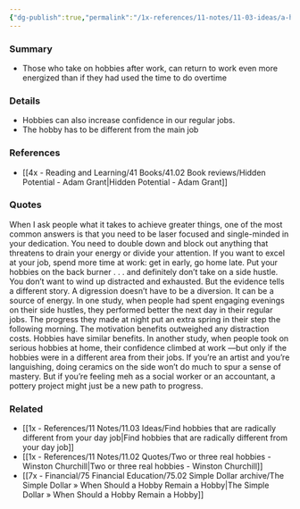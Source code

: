 ```yaml
---
{"dg-publish":true,"permalink":"/1x-references/11-notes/11-03-ideas/a-hobby-can-be-a-source-of-energy-for-your-main-job/","title":"A hobby can be a source of energy for your main job","created":"2024-06-11T07:36:58.364+03:00","updated":"2024-06-11T07:36:58.364+03:00"}
---
```



### Summary
- Those who take on hobbies after work, can return to work even more energized than if they had used the time to do overtime

### Details
- Hobbies can also increase confidence in our regular jobs. 
- The hobby has to be different from the main job

### References
- [[4x - Reading and Learning/41 Books/41.02 Book reviews/Hidden Potential - Adam Grant\|Hidden Potential - Adam Grant]]

### Quotes
When I ask people what it takes to achieve greater things, one of the most common answers is that you need to be laser focused and single-minded in your dedication. You need to double down and block out anything that threatens to drain your energy or divide your attention. If you want to excel at your job, spend more time at work: get in early, go home late. Put your hobbies on the back burner . . . and definitely don’t take on a side hustle. You don’t want to wind up distracted and exhausted. But the evidence tells a different story. A digression doesn’t have to be a diversion. It can be a source of energy. In one study, when people had spent engaging evenings on their side hustles, they performed better the next day in their regular jobs. The progress they made at night put an extra spring in their step the following morning. The motivation benefits outweighed any distraction costs. Hobbies have similar benefits. In another study, when people took on serious hobbies at home, their confidence climbed at work —but only if the hobbies were in a different area from their jobs. If you’re an artist and you’re languishing, doing ceramics on the side won’t do much to spur a sense of mastery. But if you’re feeling meh as a social worker or an accountant, a pottery project might just be a new path to progress.

### Related
- [[1x - References/11 Notes/11.03 Ideas/Find hobbies that are radically different from your day job\|Find hobbies that are radically different from your day job]]
- [[1x - References/11 Notes/11.02 Quotes/Two or three real hobbies - Winston Churchill\|Two or three real hobbies - Winston Churchill]]
- [[7x - Financial/75 Financial Education/75.02 Simple Dollar archive/The Simple Dollar » When Should a Hobby Remain a Hobby\|The Simple Dollar » When Should a Hobby Remain a Hobby]]